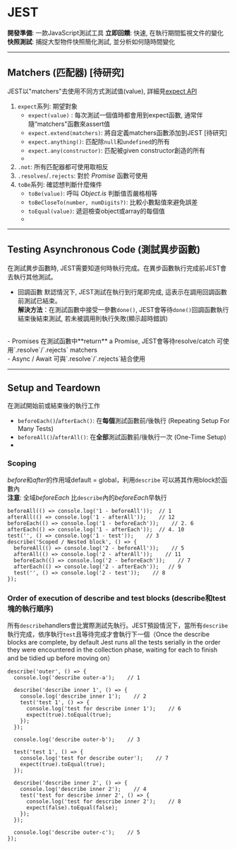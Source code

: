 # JEST 
**開發準備**:  一款JavaScript測試工具
**立即回饋**: 快速, 在執行期間監視文件的變化
**快照測試**: 捕捉大型物件快照簡化測試, 並分析如何隨時間變化

------
## Matchers (匹配器)	[待研究]
JEST以"matchers"去使用不同方式測試值(value), 詳細見[expect API](https://jestjs.io/docs/en/expect)
1. `expect`系列: 期望對象
	- `expect(value)` :  每次測試一個值時都會用到expect函數, 通常伴隨“matchers"函數來assert值
	- `expect.extend(matchers)`:  將自定義matchers函數添加到JEST
	[待研究]
	- `expect.anything()`:  匹配除`null`和`undefined`的所有
	- `expect.any(constructor)`: 匹配被given constructor創造的所有
	- 
2. `.not`: 所有匹配器都可使用取相反
3. `.resolves`/`.rejects`: 對於 *Promise* 函數可使用
3. `toBe`系列: 確認想判斷什麼條件
	- `toBe(value)`:  呼叫 *Object.is* 判斷值否嚴格相等
	- `toBeCloseTo(number, numDigits?)`:  比較小數點值來避免誤差
	- `toEqual(value)`:  遞迴檢查object或array的每個值
	- 
	
------
## Testing Asynchronous Code (測試異步函數)
在測試異步函數時, JEST需要知道何時執行完成。在異步函數執行完成前JEST會去執行其他測試。
- 回調函數
默認情況下, JEST測試在執行到行尾即完成, 這表示在調用回調函數前測試已結束。<br>
**解決方法**：在測試函數中接受一參數`done()`,  JEST會等待`done()`回調函數執行結束後結束測試, 若未被調用則執行失敗(顯示超時錯誤)
<br>
- Promises
在測試函數中**return** a Promise, JEST會等待resolve/catch
可使用`.resolve`/`.rejects` matchers
<br>
- Async / Await
可與`.resolve`/`.rejects`結合使用

--------
## Setup and Teardown
在測試開始前或結束後的執行工作
- `beforeEach()`/`afterEach()`: 在**每個**測試函數前/後執行 (Repeating Setup For Many Tests)
- `beforeAll()`/`afterAll()`: 在**全部**測試函數前/後執行一次 (One-Time Setup)
- 
 ### Scoping
*before*和*after*的作用域default = global，利用`describe` 可以將其作用block於函數內<br>
**注意**: 全域*beforeEach* 比`describe`內的*beforeEach*早執行
```
beforeAll(() => console.log('1 - beforeAll'));	// 1
afterAll(() => console.log('1 - afterAll'));	// 12
beforeEach(() => console.log('1 - beforeEach'));	// 2. 6
afterEach(() => console.log('1 - afterEach'));	// 4. 10
test('', () => console.log('1 - test'));	// 3
describe('Scoped / Nested block', () => {
  beforeAll(() => console.log('2 - beforeAll'));    // 5
  afterAll(() => console.log('2 - afterAll'));    // 11
  beforeEach(() => console.log('2 - beforeEach'));    // 7
  afterEach(() => console.log('2 - afterEach'));   // 9
  test('', () => console.log('2 - test'));    // 8
});
```
### Order of execution of describe and test blocks (describe和test塊的執行順序)
所有`describe`handlers會比實際測試先執行。JEST預設情況下，當所有`describe`執行完成，依序執行`test`且等待完成才會執行下一個（Once the describe blocks are complete, by default Jest runs all the tests serially in the order they were encountered in the collection phase, waiting for each to finish and be tidied up before moving on）
```
describe('outer', () => {
  console.log('describe outer-a');    // 1

  describe('describe inner 1', () => {
    console.log('describe inner 1');    // 2
    test('test 1', () => {
      console.log('test for describe inner 1');    // 6
      expect(true).toEqual(true);
    });
  });

  console.log('describe outer-b');    // 3

  test('test 1', () => {
    console.log('test for describe outer');    // 7
    expect(true).toEqual(true);
  });

  describe('describe inner 2', () => {
    console.log('describe inner 2');    // 4
    test('test for describe inner 2', () => {
      console.log('test for describe inner 2');    // 8
      expect(false).toEqual(false);
    });
  });

  console.log('describe outer-c');    // 5
});
```
